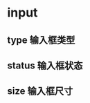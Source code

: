# input
## type 输入框类型
<demo src='./demos/index.vue'></demo>


## status 输入框状态
<demo src='./demos/status.vue'></demo>



## size 输入框尺寸
<demo src='./demos/size.vue'></demo>